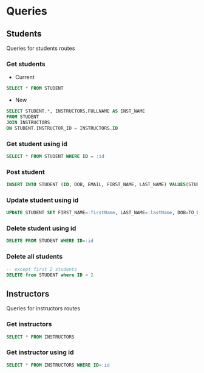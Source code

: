 # Queries

## Students

Queries for students routes

### Get students

- Current

```sql
SELECT * FROM STUDENT
```

- New

```sql
SELECT STUDENT.*, INSTRUCTORS.FULLNAME AS INST_NAME
FROM STUDENT
JOIN INSTRUCTORS
ON STUDENT.INSTRUCTOR_ID = INSTRUCTORS.ID
```

### Get student using id

```sql
SELECT * FROM STUDENT WHERE ID = :id
```

### Post student

```sql
INSERT INTO STUDENT (ID, DOB, EMAIL, FIRST_NAME, LAST_NAME) VALUES(STUDENT_SEQ.NEXTVAL, TO_DATE(:dob,'YYYY-MM-DD'),:email,:firstName,:lastName)

```

### Update student using id

```sql
UPDATE STUDENT SET FIRST_NAME=:firstName, LAST_NAME=:lastName, DOB=TO_DATE(:dob,'YYYY-MM-DD'), EMAIL=:email WHERE ID=:id
```

### Delete student using id

```sql
DELETE FROM STUDENT WHERE ID=:id
```

### Delete all students

```sql
-- except first 2 students
DELETE from STUDENT where ID > 2
```

## Instructors

Queries for instructors routes

### Get instructors

```sql
SELECT * FROM INSTRUCTORS
```

### Get instructor using id

```sql
SELECT * FROM INSTRUCTORS WHERE ID=:id
```
